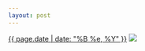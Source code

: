```yaml
---
layout: post
---
```


<p>
  <time><a href="/206">{{ page.date | date: "%B %e, %Y" }}</a></time>
  <a href="/206"><img src="{{ site.assets_url }}/206-320.jpg" srcset="{{ site.assets_url }}/206-640.jpg 640w, {{ site.assets_url }}/206-480.jpg 480w, {{ site.assets_url }}/206-320.jpg 320w, {{ site.assets_url }}/206-160.jpg 160w" sizes="(min-width: 700px) 50vw, calc(100vw - 2rem)" /></a>
</p>
